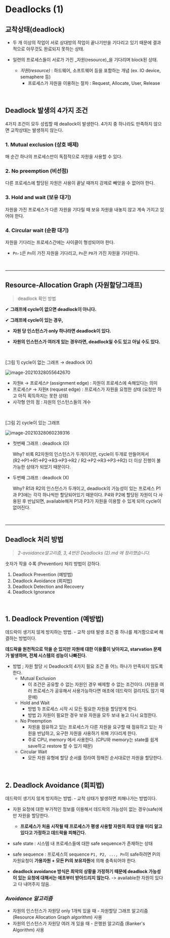 # Deadlocks (1)



## 교착상태(deadlock)

- 두 개 이상의 작업이 서로 상대방의 작업이 끝나기만을 기다리고 있기 때문에 결과적으로 아무것도 완료되지 못하는 상태.

- 일련의 프로세스들이 서로가 가진 _자원(resource)_을 기다리며 block된 상태.
  - _자원(resource)_ : 하드웨어, 소프트웨어 등을 포함하는 개념 (ex. IO device, semaphere 등)
    - 프로세스가 자원을 이용하는 절차 : Request, Allocate, User, Release

<br>

## Deadlock 발생의 4가지 조건

4가지 조건이 모두 성립할 때 deallock이 발생한다. 4가지 중 하나라도 만족하지 않으면 교착상태는 발생하지 않는다.

### 1. Mutual exclusion (상호 배제)

매 순간 하나의 프로세스만이 독점적으로 자원을 사용할 수 있다.

### 2. No preemption (비선점)

다른 프로세스에 할당된 자원은 사용이 끝날 때까지 강제로 빼앗을 수 없어야 한다.

### 3. Hold and wait (보유 대기)

자원을 가진 프로세스가 다른 자원을 기다릴 때 보유 자원을 내놓지 않고 계속 가지고 있어야 한다.

### 4. Circular wait (순환 대기)

자원을 기다리는 프로세스간에는 사이클이 형성되어야 한다.

- `Pn-1`은 `Pn`이 가진 자원을 기다리고, `Pn`은 `P0`가 가진 자원을 기다린다.

<br>

---

## Resource-Allocation Graph (자원할당그래프)

> deadlock 확인 방법

✔ **그래프에 cycle이 없으면 deadlock이 아니다.**

✔ **그래프에 cycle이 있는 경우,**

- **자원 당 인스턴스가 only 하나라면 deadlock이 있다.**

- **자원의 인스턴스가 여러개 있는 경우라면, deadlock일 수도 있고 아닐 수도 있다.**

<br>

[그림 1] cycle이 없는 그래프 → deadlock (X)

![image-20210328055642670](https://user-images.githubusercontent.com/77573938/112754614-d65d0500-9017-11eb-8e90-ecd94a6d32ea.png)

- 자원`R` → 프로세스`P` (assignment edge) : 자원이 프로세스에 속해있다는 의미
- 프로세스`P` → 자원`R` (request edge) : 프로세스가 자원을 요청한 상태 (요청만 하고 아직 획득하지는 못한 상태)
- 사각형 안의 점 : 자원의 인스턴스들의 개수

<br>

[그림 2] cycle이 있는 그래프

![image-20210328060239316](https://user-images.githubusercontent.com/77573938/112754616-d6f59b80-9017-11eb-9126-892ee45b9507.png)

- 첫번째 그래프 : deadlock (O)

  Why?  비록 R2자원의 인스턴스가 두개이지만, cycle이 두개로 만들어져서 (R2→P1→R1→P2→R3→P3→R2 / R2→P2→R3→P3→R2) 더 이상 진행이 불가능한 상태가 되었기 때문이다.

- 두번째 그래프 : deadlock (X)

  Why?  R1과 R2의 인스턴스가 두개이고, deadlock의 가능성이 있는 프로세스 P1과 P3에는 각각 하나씩만 할당되어있기 때문이다. P4와 P2에 할당된 자원이 다 사용된 후 반납되면, available해져 P1과 P3가 자원을 이용할 수 있게 되어 cycle이 없어진다.

<br>

---

## Deadlock 처리 방법

> _2-avoidance알고리즘, 3, 4번은 Deadlocks (2).md 에 정리했습니다._

숫자가 작을 수록 (Prevention) 처리 방법이 강하다.

1. Deadlock Prevention (예방법)
2. Deadlock Avoidance (회피법)
3. Deadlock Detection and Recovery
4. Deadlock Ignorance

<br>

## 1. Deadlock Prevention (예방법)

데드락이 생기지 않게 방지하는 방법. - 교착 상태 발생 조건 중 하나를 제거함으로써 해결하는 방법이다.

**데드락을 원천적으로 막을 순 있지만 자원에 대한 이용률이 낮아지고, starvation 문제가 발생하며, 전체 시스템의 성능이 나빠진다.**

- 방법 ; 자원 할당 시 Deadlock의 4가지 필요 조건 중 어느 하나가 만족되지 않도록 한다.
  - Mutual Exclusion
    - 이 조건은 공유할 수 없는 자원인 경우 배제할 수 없는 조건이다. (자원을 여러 프로세스가 공유해서 사용가능하다면 애초에 데드락이 걸리지도 않기 때문에)
  - Hold and Wait
    - 방법 1) 프로세스 시작 시 모든 필요한 자원을 할당받게 한다.
    - 방법 2) 자원이 필요한 경우 보유 자원을 모두 보내 놓고 다시 요청한다.
  - No Preemption
    - 자원을 점유하고 있는 프로세스가 다른 자원을 요구할 때 점유하고 있는 자원을 반납하고, 요구한 자원을 사용하기 위해 기다리게 한다.
    - 주로 CPU, memory 에서 사용한다. (CPU와 memory는 state를 쉽게 save하고 restore 할 수 있기 때문)
  - Circular Wait
    - 모든 자원 유형에 할당 순서를 정라여 정해진 순서대로만 자원을 할당한다.

<br>

## 2. Deadlock Avoidance (회피법)

데드락이 생기지 않게 방지하는 방법. - 교착 상태가 발생하면 피해나가는 방법이다.

- 자원 요청에 대한 부가적인 정보를 이용해서 데드락의 가능성이 없는 경우(safe)에만 자원을 할당한다.
  
  - **프로세스가 처음 시작될 때 프로세스가 평생 사용할 자원의 최대 양을 미리 알고 있다고 가정하고 데드락을 피해간다.**
- safe state : 시스템 내 프로세스들에 대한 safe sequence가 존재하는 상태
- safe sequence : 프로세스의 sequence `P1, P2, ..., Pn`이 safe하려면 Pi의 자원요청이 **가용자원 + 모든 Pi의 보유자원**에 의해 충족되어야 한다.
- **deadlock avoidance 방식은 최악의 상황을 가정하기 때문에 deadlock 가능성이 있는 요청에 대해서는 애초부터 받아드리지 않는다.** -> available한 자원이 있다고 다 내어주지 않음.

### _Avoidance 알고리즘_ 

- 자원의 인스턴스가 자원당 only 1개씩 있을 때 - 자원할당 그래프 알고리즘 (Resource Allocation Graph algorithm) 사용
- 자원의 인스턴스가 자원당 여러 개 있을 때 - 은행원 알고리즘 (Banker's Algorithm) 사용

